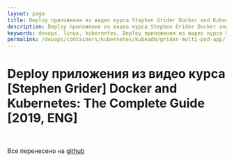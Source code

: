 ```yaml
---
layout: page
title: Deploy приложения из видео курса Stephen Grider Docker and Kubernetes The Complete Guide
description: Deploy приложения из видео курса Stephen Grider Docker and Kubernetes The Complete Guide
keywords: devops, linux, kubernetes, Deploy приложения из видео курса Stephen Grider Docker and Kubernetes The Complete Guide
permalink: /devops/containers/kubernetes/kubeadm/grider-multi-pod-app/
---
```


# Deploy приложения из видео курса [Stephen Grider] Docker and Kubernetes: The Complete Guide [2019, ENG]

<br/>

Все перенесено на <a href="https://github.com/webmak1/Docker-and-Kubernetes-The-Complete-Guide-Deploy-on-Local-Kubernetes-Cluster-Only">github</a>
